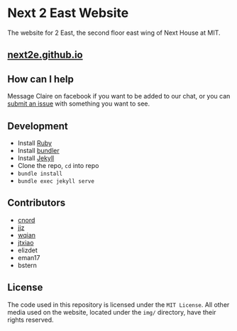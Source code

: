 # Next 2 East Website
The website for 2 East, the second floor east wing of Next House at MIT.

## [next2e.github.io](http://next2e.github.io)

## How can I help
Message Claire on facebook if you want to be added to our chat, or you can [submit an issue](https://github.com/next2e/next2e-website/issues) with something you want to see.

## Development

- Install [Ruby][ruby]
- Install [bundler][bundler]
- Install [Jekyll][jekyll]
- Clone the repo, `cd` into repo
- `bundle install`
- `bundle exec jekyll serve`

## Contributors
- [cnord](https://github.com/cmnord)
- [jjz](https://github.com/jenniferjzhang)
- [wqian](https://github.com/wqian94)
- [jtxiao](https://github.com/jtxiao)
- elizdet
- eman17
- bstern

## License
The code used in this repository is licensed under the `MIT License`. All
other media used on the website, located under the  `img/` directory, have
their rights reserved.

[ruby]: https://www.ruby-lang.org/en/documentation/installation/
[bundler]: http://bundler.io/
[jekyll]: https://jekyllrb.com/
